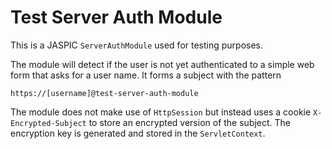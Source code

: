 Test Server Auth Module
=======================

This is a JASPIC `ServerAuthModule` used for testing purposes.

The module will detect if the user is not yet authenticated to a simple web
form that asks for a user name.  It forms a subject with the pattern

    https://[username]@test-server-auth-module

The module does not make use of `HttpSession` but instead uses a cookie 
`X-Encrypted-Subject` to store an encrypted version of the subject.  The 
encryption key is generated and stored in the `ServletContext`.
